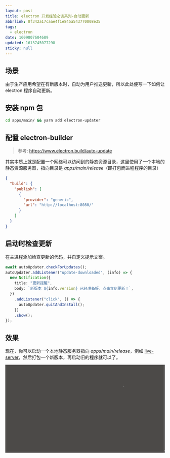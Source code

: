 ```yaml
---
layout: post
title: electron 开发经验之谈系列-自动更新
abbrlink: 0f342a17caae4f1e845a543770008e35
tags:
  - electron
date: 1609807604689
updated: 1613745077298
sticky: null
---
```


## 场景

由于生产应用希望在有新版本时，自动为用户推送更新，所以此处便写一下如何让 electron 程序自动更新。

## 安装 npm 包

```sh
cd apps/main/ && yarn add electron-updater
```

## 配置 electron-builder

> 参考: <https://www.electron.build/auto-update>

其实本质上就是配置一个网络可以访问到的静态资源目录，这里使用了一个本地的静态资源服务器，指向目录是 _apps/main/release_（即打包而进程程序的目录）

```json
{
  "build": {
    "publish": [
      {
        "provider": "generic",
        "url": "http://localhost:8080/"
      }
    ]
  }
}
```

## 启动时检查更新

在主进程添加检查更新的代码，并自定义提示文案。

```ts
await autoUpdater.checkForUpdates();
autoUpdater.addListener("update-downloaded", (info) => {
  new Notification({
    title: "更新提醒",
    body: `新版本 ${info.version} 已经准备好，点击立刻更新！`,
  })
    .addListener("click", () => {
      autoUpdater.quitAndInstall();
    })
    .show();
});
```

## 效果

现在，你可以启动一个本地静态服务器指向 _apps/main/release_，例如 [live-server](https://www.npmjs.com/package/live-server)，然后打包一个新版本，再启动旧的程序就可以了。

![效果](/resource/2c95743b50f445758d6cb8ef5db5a838.gif)
